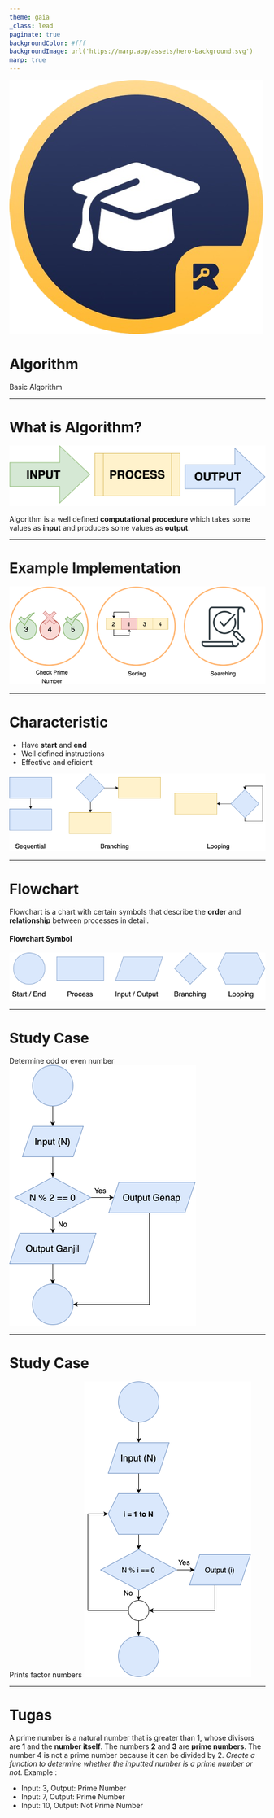 ```yaml
---
theme: gaia
_class: lead
paginate: true
backgroundColor: #fff
backgroundImage: url('https://marp.app/assets/hero-background.svg')
marp: true
---
```


![bg left:40% 60%](./../images/rawlabs-academy-logo.png)

# **Algorithm**

Basic Algorithm

---
<!-- _class: lead -->
# What is Algorithm?
![w:800 center](../images/materi-java/algorithm/algorithm.png)

Algorithm is a well defined **computational procedure** which takes some values ​​as **input** and produces some values ​​as **output**.

---
<!-- _class: lead -->
# Example Implementation
![w:1000 center](../images/materi-java/algorithm/algorithm-example.png)

---
# Characteristic
- Have **start** and **end**
- Well defined instructions
- Effective and eficient

![w:800 center](../images/materi-java/algorithm/basic-algorithm.png)

---
# Flowchart

Flowchart is a chart with certain symbols that describe the **order** and **relationship** between processes in detail.
<br>

#### Flowchart Symbol
![w:1000 center](../images/materi-java/algorithm/basic-symbol.png)

---
# Study Case

Determine odd or even number
![bg right:50% 60%](../images/materi-java/algorithm/ganjil-genap.png)

---
# Study Case

Prints factor numbers
![bg right:45% 60%](../images/materi-java/algorithm/factor-n.png)

---
# Tugas

A prime number is a natural number that is greater than 1, whose divisors are **1** and the **number itself**. The numbers **2** and **3** are **prime numbers**. The number 4 is not a prime number because it can be divided by 2.  *Create a function to determine whether the inputted number is a prime number or not*. Example :
- Input: 3, Output: Prime Number
- Input: 7, Output: Prime Number
- Input: 10, Output: Not Prime Number